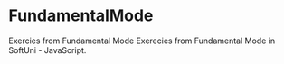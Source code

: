 # FundamentalMode
Exercies from Fundamental Mode
Exerecies from Fundamental Mode in SoftUni - JavaScript.
